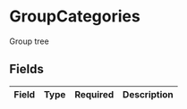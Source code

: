 # GroupCategories

Group tree


## Fields

| Field       | Type        | Required    | Description |
| ----------- | ----------- | ----------- | ----------- |